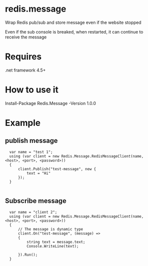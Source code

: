 # redis.message 

Wrap Redis pub/sub and store message even if the website stopped

Even if the sub console is breaked, when restarted, it can continue to receive the message

# Requires
.net framework 4.5+

# How to use it
Install-Package Redis.Message -Version 1.0.0

# Example
## publish message
```
  var name = "test 1";
  using (var client = new Redis.Message.RedisMessageClient(name, <host>, <port>, <password>))
  {
      client.Publish("test-message", new {
          text = "Hi"
      });
  }
                    
```

## Subscribe message
```
  var name = "client 2";
  using (var client = new Redis.Message.RedisMessageClient(name, <host>, <port>, <password>))
  {
      // The message is dynamic type
      client.On("test-message", (message) =>
      {
          string text = message.text;
          Console.WriteLine(text);
          
      }).Run();
  }
```
